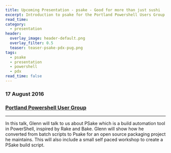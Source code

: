 ```yaml
---
title: Upcoming Presentation - psake - Good for more than just sushi
excerpt: Introduction to psake for the Portland Powershell Users Group
read_time:
category:
  - presentation
header:
  overlay_image: header-default.png
  overlay_filter: 0.5
  teaser: teaser-psake-pdx-pug.png
tags:
  - psake
  - presentation
  - powershell
  - pdx
read_time: false
---
```


### 17 August 2016

### [Portland Powershell User Group](http://www.meetup.com/PDX-PowerShell-User-Group/)

---

In this talk, Glenn will talk to us about PSake which is a build automation tool in PowerShell, inspired by Rake and Bake. Glenn will show how he converted from batch scripts to Psake for an open source packaging project he maintains. This will also include a small self paced workshop to create a PSake build script.